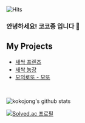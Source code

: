 
![Hits](https://hits.seeyoufarm.com/api/count/incr/badge.svg?url=https%3A%2F%2Fgithub.com%2Fkokojong%2Fhit-counter&count_bg=%2379C83D&title_bg=%23555555&icon=&icon_color=%23E7E7E7&title=Hits&edge_flat=false)

### 안녕하세요! 코코종 입니다 🤗

<!--
**kokojong/kokojong** is a ✨ _special_ ✨ repository because its `README.md` (this file) appears on your GitHub profile.

Here are some ideas to get you started:

- 🔭 I’m currently working on ...
- 🌱 I’m currently learning ...
- 👯 I’m looking to collaborate on ...
- 🤔 I’m looking for help with ...
- 💬 Ask me about ...
- 📫 How to reach me: ...
- 😄 Pronouns: ...
- ⚡ Fun fact: ...
-->

## My Projects
- [새싹 프렌즈](https://github.com/kokojong/SeSAC_Project/tree/master/SeSAC_Friends)
- [새싹 농장](https://github.com/kokojong/SeSAC_Project/tree/master/SeSAC_week14_SeSACFarm)
- [모의로또 - 모또](https://github.com/kokojong/SeSAC_Motto)



</br>

![kokojong's github stats](https://github-readme-stats.vercel.app/api?username=kokojong&show_icons=true)

<!-- [![kokojong's github stats](https://github-readme-stats.vercel.app/api/top-langs/?username=kokojong&show_icons=true&hide_border=true&title_color=004386&icon_color=004386&layout=compact)](https://github.com/kokojong) -->
[![Solved.ac 프로필](http://mazassumnida.wtf/api/generate_badge?boj=kokojong)](https://solved.ac/kokojong)
